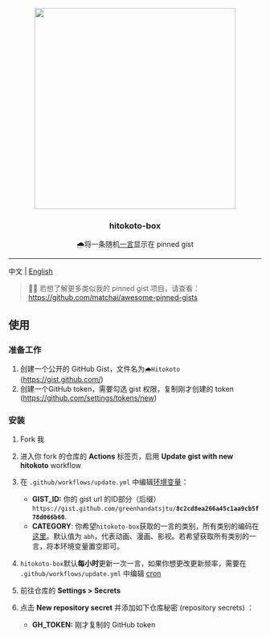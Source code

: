 <p align="center">
  <img width="400" src="https://user-images.githubusercontent.com/40566803/114980457-11d44c00-9ebf-11eb-8feb-682587918420.png">
  <h3 align="center">hitokoto-box</h3>
  <p align="center">🌧将一条随机<a href="https://github.com/hitokoto-osc/hitokoto-api">一言</a>显示在 pinned gist</p>
</p>



---

中文 | [English](README-en.md)

> 📌✨ 若想了解更多类似我的 pinned gist 项目，请查看：https://github.com/matchai/awesome-pinned-gists

## 使用

### 准备工作

1. 创建一个公开的 GitHub Gist，文件名为`🌧Hitokoto` (https://gist.github.com/)
1. 创建一个GitHub token，需要勾选 gist 权限，复制刚才创建的 token (https://github.com/settings/tokens/new)

### 安装

1. Fork 我
2. 进入你 fork 的仓库的 **Actions** 标签页，启用 **Update gist with new hitokoto** workflow
3. 在  `.github/workflows/update.yml` 中编辑[环境变量](https://github.com/greenhandatsjtu/hitokoto-box/blob/main/.github/workflows/update.yml#L13-L15)：

   - **GIST_ID:** 你的 gist url 的ID部分（后缀） `https://gist.github.com/greenhandatsjtu/`**`8c2cd8ea266a45c1aa9cb5f78d066b60`**.
   - **CATEGORY**: 你希望`hitokoto-box`获取的一言的类别，所有类别的编码在[这里](https://developer.hitokoto.cn/sentence/#%E5%8F%A5%E5%AD%90%E7%B1%BB%E5%9E%8B-%E5%8F%82%E6%95%B0)。默认值为 `abh`，代表动画、漫画、影视。若希望获取所有类别的一言，将本环境变量置空即可。
4.  `hitokoto-box`默认**每小时**更新一次一言，如果你想更改更新频率，需要在 `.github/workflows/update.yml` 中编辑 [cron](https://github.com/greenhandatsjtu/hitokoto-box/blob/8e94d65a0193555978a20229f80a72155c4410d9/.github/workflows/update.yml#L7)
5. 前往仓库的 **Settings > Secrets**
6. 点击 **New repository secret** 并添加如下仓库秘密 (repository secrets) ：
   - **GH_TOKEN:** 刚才复制的 GitHub token